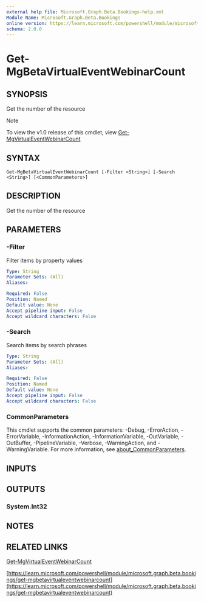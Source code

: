 ```yaml
---
external help file: Microsoft.Graph.Beta.Bookings-help.xml
Module Name: Microsoft.Graph.Beta.Bookings
online version: https://learn.microsoft.com/powershell/module/microsoft.graph.beta.bookings/get-mgbetavirtualeventwebinarcount
schema: 2.0.0
---
```


# Get-MgBetaVirtualEventWebinarCount

## SYNOPSIS
Get the number of the resource

> [!NOTE]
> To view the v1.0 release of this cmdlet, view [Get-MgVirtualEventWebinarCount](/powershell/module/Microsoft.Graph.Bookings/Get-MgVirtualEventWebinarCount?view=graph-powershell-1.0)

## SYNTAX

```
Get-MgBetaVirtualEventWebinarCount [-Filter <String>] [-Search <String>] [<CommonParameters>]
```

## DESCRIPTION
Get the number of the resource

## PARAMETERS

### -Filter
Filter items by property values

```yaml
Type: String
Parameter Sets: (All)
Aliases:

Required: False
Position: Named
Default value: None
Accept pipeline input: False
Accept wildcard characters: False
```

### -Search
Search items by search phrases

```yaml
Type: String
Parameter Sets: (All)
Aliases:

Required: False
Position: Named
Default value: None
Accept pipeline input: False
Accept wildcard characters: False
```

### CommonParameters
This cmdlet supports the common parameters: -Debug, -ErrorAction, -ErrorVariable, -InformationAction, -InformationVariable, -OutVariable, -OutBuffer, -PipelineVariable, -Verbose, -WarningAction, and -WarningVariable. For more information, see [about_CommonParameters](http://go.microsoft.com/fwlink/?LinkID=113216).

## INPUTS

## OUTPUTS

### System.Int32
## NOTES

## RELATED LINKS
[Get-MgVirtualEventWebinarCount](/powershell/module/Microsoft.Graph.Bookings/Get-MgVirtualEventWebinarCount?view=graph-powershell-1.0)

[https://learn.microsoft.com/powershell/module/microsoft.graph.beta.bookings/get-mgbetavirtualeventwebinarcount](https://learn.microsoft.com/powershell/module/microsoft.graph.beta.bookings/get-mgbetavirtualeventwebinarcount)



